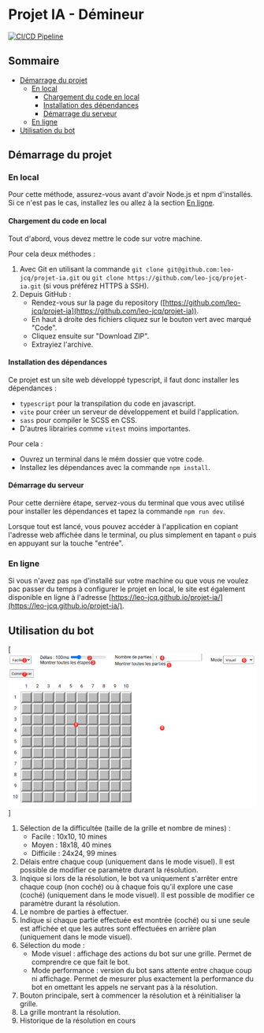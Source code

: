 # Projet IA - Démineur

[![CI/CD Pipeline](https://github.com/leo-jcq/projet-ia/actions/workflows/deploy.yml/badge.svg)](https://github.com/leo-jcq/projet-ia/actions/workflows/deploy.yml)

## Sommaire

- [Démarrage du projet](#démarrage-du-projet)
  - [En local](#en-local)
    - [Chargement du code en local](#chargement-du-code-en-local)
    - [Installation des dépendances](#installation-des-dépendances)
    - [Démarrage du serveur](#démarrage-du-serveur)
  - [En ligne](#en-ligne)
- [Utilisation du bot](#utilisation-du-bot)
  

## Démarrage du projet

### En local

Pour cette méthode, assurez-vous avant d'avoir Node.js et npm d'installés. Si ce n'est pas le cas, installez les ou allez à la section [En ligne](#en-ligne).

#### Chargement du code en local

Tout d'abord, vous devez mettre le code sur votre machine.

Pour cela deux méthodes :

1. Avec Git en utilisant la commande `git clone git@github.com:leo-jcq/projet-ia.git` ou `git clone https://github.com/leo-jcq/projet-ia.git` (si vous préférez HTTPS à SSH).
2. Depuis GitHub :
    - Rendez-vous sur la page du repository ([https://github.com/leo-jcq/projet-ia](https://github.com/leo-jcq/projet-ia)).
    - En haut à droite des fichiers cliquez sur le bouton vert avec marqué "Code".
    - Cliquez ensuite sur "Download ZIP".
    - Extrayiez l'archive.

#### Installation des dépendances

Ce projet est un site web développé typescript, il faut donc installer les dépendances :

- `typescript` pour la transpilation du code en javascript.
- `vite` pour créer un serveur de développement et build l'application.
- `sass` pour compiler le SCSS en CSS.
- D'autres librairies comme `vitest` moins importantes.

Pour cela :

- Ouvrez un terminal dans le mêm dossier que votre code.
- Installez les dépendances avec la commande `npm install`.

#### Démarrage du serveur

Pour cette dernière étape, servez-vous du terminal que vous avec utilisé pour installer les dépendances et tapez la commande `npm run dev`.

Lorsque tout est lancé, vous pouvez accéder à l'application en copiant l'adresse web affichée dans le terminal, ou plus simplement en tapant `o` puis en appuyant sur la touche "entrée".

### En ligne

Si vous n'avez pas `npm` d'installé sur votre machine ou que vous ne voulez pac passer du temps à configurer le projet en local, le site est également disponible en ligne à l'adresse [https://leo-jcq.github.io/projet-ia/](https://leo-jcq.github.io/projet-ia/).

## Utilisation du bot

[![Interface](./docs/interface.png)]

1. Sélection de la difficultée (taille de la grille et nombre de mines) :
    - Facile : 10x10, 10 mines
    - Moyen : 18x18, 40 mines
    - Difficile : 24x24, 99 mines
2. Délais entre chaque coup (uniquement dans le mode visuel). Il est possible de modifier ce paramètre durant la résolution.
3. Inqique si lors de la résolution, le bot va uniquement s'arrêter entre chaque coup (non coché) ou à chaque fois qu'il explore une case (coché) (uniquement dans le mode visuel). Il est possible de modifier ce paramètre durant la résolution.
4. Le nombre de parties à effectuer.
5. Indique si chaque partie effectuée est montrée (coché) ou si une seule est affichée et que les autres sont effectuées en arrière plan (uniquement dans le mode visuel).
6. Sélection du mode :
    - Mode visuel : affichage des actions du bot sur une grille. Permet de comprendre ce que fait le bot.
    - Mode performance : version du bot sans attente entre chaque coup ni affichage. Permet de mesurer plus exactement la performance du bot en omettant les appels ne servant pas à la résolution.
7. Bouton principale, sert à commencer la résolution et à réinitialiser la grille.
8. La grille montrant la résolution.
9. Historique de la résolution en cours

